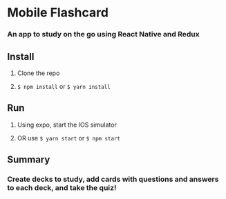 # Mobile Flashcard
### An app to study on the go using React Native and Redux

## Install

1. Clone the repo

2. `$ npm install` or `$ yarn install`

## Run

1. Using expo, start the IOS simulator

2. OR use `$ yarn start` or `$ npm start`

## Summary

### Create decks to study, add cards with questions and answers to each deck, and take the quiz!
